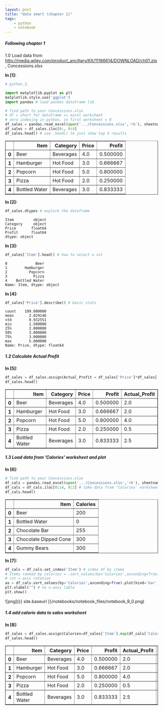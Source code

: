 ```yaml
---
layout: post
title: "data smart (chapter 1)"
tags:
    - python
    - notebook
---
```



##### Following chapter 1
1.0 Load data from http://media.wiley.com/product_ancillary/6X/11186614/DOWNLOAD/ch01.zip, Concessions.xlsx

**In [1]:**

```python
# python_3.

import matplotlib.pyplot as plt
matplotlib.style.use('ggplot')
import pandas # load pandas dataframe lib

# find path to your Concessions.xlsx
# df = short for dataframe == excel worksheet
# zero indexing in python, so first worksheet = 0
df_sales = pandas.read_excel(open('.../Concessions.xlsx','rb'), sheetname=0)
df_sales = df_sales.iloc[0:, 0:4]
df_sales.head() # use .head() to just show top 4 results
```

<div>
 <table border="1">		
   <thead>		
     <tr style="text-align: right;">		
       <th></th>		
       <th>Item</th>	
       <th>Category</th>
       <th>Price</th>		
       <th>Profit</th>		
     </tr>		
   </thead>		
   <tbody>		
     <tr>		
       <th>0</th>		
       <td>Beer</td>		
       <td>Beverages</td>		
       <td>4.0</td>		
       <td>0.500000</td>		
     </tr>		
     <tr>		
       <th>1</th>		
       <td>Hamburger</td>		
       <td>Hot Food</td>		
       <td>3.0</td>		
       <td>0.666667</td>		
     </tr>		
     <tr>		
       <th>2</th>		
       <td>Popcorn</td>		
       <td>Hot Food</td>		
       <td>5.0</td>		
       <td>0.800000</td>		
     </tr>		
     <tr>		
       <th>3</th>		
       <td>Pizza</td>		
       <td>Hot Food</td>		
       <td>2.0</td>		
       <td>0.250000</td>		
     </tr>		
     <tr>		
       <th>4</th>		
       <td>Bottled Water</td>		
       <td>Beverages</td>		
       <td>3.0</td>		
       <td>0.833333</td>		
     </tr>		
   </tbody>		
 </table>		
</div>

**In [2]:**

```python
df_sales.dtypes # explore the dataframe
```




    Item         object
    Category     object
    Price       float64
    Profit      float64
    dtype: object



**In [3]:**

```python
df_sales['Item'].head() # how to select a col
```




    0             Beer
    1        Hamburger
    2          Popcorn
    3            Pizza
    4    Bottled Water
    Name: Item, dtype: object



**In [4]:**

```python
df_sales['Price'].describe() # basic stats
```




    count    199.000000
    mean       2.829146
    std        0.932551
    min        1.500000
    25%        2.000000
    50%        3.000000
    75%        3.000000
    max        5.000000
    Name: Price, dtype: float64



##### 1.2 Calculate Actual Profit

**In [5]:**

```python
df_sales = df_sales.assign(Actual_Profit = df_sales['Price']*df_sales['Profit']) # adds new col
df_sales.head()
```

<div>
<table border="1">
  <thead>
    <tr style="text-align: right;">
      <th></th>
      <th>Item</th>
      <th>Category</th>
      <th>Price</th>
      <th>Profit</th>
      <th>Actual_Profit</th>
    </tr>
  </thead>
  <tbody>
    <tr>
      <th>0</th>
      <td>Beer</td>
      <td>Beverages</td>
      <td>4.0</td>
      <td>0.500000</td>
      <td>2.0</td>
    </tr>
    <tr>
      <th>1</th>
      <td>Hamburger</td>
      <td>Hot Food</td>
      <td>3.0</td>
      <td>0.666667</td>
      <td>2.0</td>
    </tr>
    <tr>
      <th>2</th>
      <td>Popcorn</td>
      <td>Hot Food</td>
      <td>5.0</td>
      <td>0.800000</td>
      <td>4.0</td>
    </tr>
    <tr>
      <th>3</th>
      <td>Pizza</td>
      <td>Hot Food</td>
      <td>2.0</td>
      <td>0.250000</td>
      <td>0.5</td>
    </tr>
    <tr>
      <th>4</th>
      <td>Bottled Water</td>
      <td>Beverages</td>
      <td>3.0</td>
      <td>0.833333</td>
      <td>2.5</td>
    </tr>
  </tbody>
</table>
</div>

##### 1.3 Load data from 'Calories' worksheet and plot

**In [6]:**

```python
# find path to your Concessions.xlsx
df_cals = pandas.read_excel(open('.../Concessions.xlsx','rb'), sheetname=1)
df_cals = df_cals.iloc[0:14, 0:2] # take data from 'Calories' worksheet
df_cals.head()
```

<div>
<table border="1">
  <thead>
    <tr style="text-align: right;">
      <th></th>
      <th>Item</th>
      <th>Calories</th>
    </tr>
  </thead>
  <tbody>
    <tr>
      <th>0</th>
      <td>Beer</td>
      <td>200</td>
    </tr>
    <tr>
      <th>1</th>
      <td>Bottled Water</td>
      <td>0</td>
    </tr>
    <tr>
      <th>2</th>
      <td>Chocolate Bar</td>
      <td>255</td>
    </tr>
    <tr>
      <th>3</th>
      <td>Chocolate Dipped Cone</td>
      <td>300</td>
    </tr>
    <tr>
      <th>4</th>
      <td>Gummy Bears</td>
      <td>300</td>
    </tr>
  </tbody>
</table>
</div>

**In [7]:**

```python
df_cals = df_cals.set_index('Item') # index df by items
# Items ranked by calories = .sort_values(by='Calories',ascending=True)
# rot = axis rotation
ax = df_cals.sort_values(by='Calories',ascending=True).plot(kind='bar', title ="Calories",figsize=(15,5),legend=False, fontsize=10, alpha=0.75, rot=20,)
plt.xlabel("") # no x-axis lable
plt.show()
```


![png]({{ site.baseurl }}/notebooks/notebook_files/notebook_9_0.png)


##### 1.4 add calorie data to sales worksheet

**In [8]:**

```python
df_sales = df_sales.assign(Calories=df_sales['Item'].map(df_cals['Calories'])) # map num calories from df_cals per item in df_sales (==Vlookup)
df_sales.head()
```

<div>
<table border="1">
  <thead>
    <tr style="text-align: right;">
      <th></th>
      <th>Item</th>
      <th>Category</th>
      <th>Price</th>
      <th>Profit</th>
      <th>Actual_Profit</th>
      <th>Calories</th>
    </tr>
  </thead>
  <tbody>
    <tr>
      <th>0</th>
      <td>Beer</td>
      <td>Beverages</td>
      <td>4.0</td>
      <td>0.500000</td>
      <td>2.0</td>
      <td>200</td>
    </tr>
    <tr>
      <th>1</th>
      <td>Hamburger</td>
      <td>Hot Food</td>
      <td>3.0</td>
      <td>0.666667</td>
      <td>2.0</td>
      <td>320</td>
    </tr>
    <tr>
      <th>2</th>
      <td>Popcorn</td>
      <td>Hot Food</td>
      <td>5.0</td>
      <td>0.800000</td>
      <td>4.0</td>
      <td>500</td>
    </tr>
    <tr>
      <th>3</th>
      <td>Pizza</td>
      <td>Hot Food</td>
      <td>2.0</td>
      <td>0.250000</td>
      <td>0.5</td>
      <td>480</td>
    </tr>
    <tr>
      <th>4</th>
      <td>Bottled Water</td>
      <td>Beverages</td>
      <td>3.0</td>
      <td>0.833333</td>
      <td>2.5</td>
      <td>0</td>
    </tr>
  </tbody>
</table>
</div>
